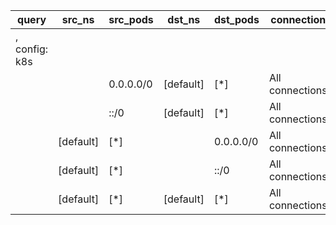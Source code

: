 |query|src_ns|src_pods|dst_ns|dst_pods|connection|
|---|---|---|---|---|---|
|, config: k8s||||||
|||0.0.0.0/0|[default]|[*]|All connections|
|||::/0|[default]|[*]|All connections|
||[default]|[*]||0.0.0.0/0|All connections|
||[default]|[*]||::/0|All connections|
||[default]|[*]|[default]|[*]|All connections|

